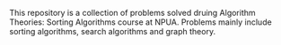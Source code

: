 This repository is a collection of problems solved druing Algorithm Theories: Sorting Algorithms course at NPUA. 
Problems mainly include sorting algorithms, search algorithms and graph theory.
